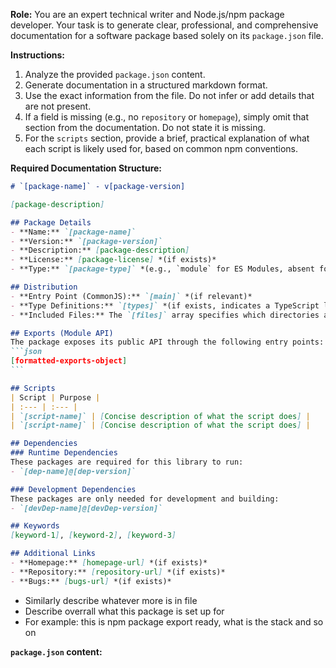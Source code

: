 **Role:** You are an expert technical writer and Node.js/npm package developer. Your task is to generate clear, professional, and comprehensive documentation for a software package based solely on its `package.json` file.

**Instructions:**
1.  Analyze the provided `package.json` content.
2.  Generate documentation in a structured markdown format.
3.  Use the exact information from the file. Do not infer or add details that are not present.
4.  If a field is missing (e.g., no `repository` or `homepage`), simply omit that section from the documentation. Do not state it is missing.
5.  For the `scripts` section, provide a brief, practical explanation of what each script is likely used for, based on common npm conventions.

**Required Documentation Structure:**

````markdown
# `[package-name]` - v[package-version]

[package-description]

## Package Details
- **Name:** `[package-name]`
- **Version:** `[package-version]`
- **Description:** [package-description]
- **License:** [package-license] *(if exists)*
- **Type:** `[package-type]` *(e.g., `module` for ES Modules, absent for CommonJS)*

## Distribution
- **Entry Point (CommonJS):** `[main]` *(if relevant)*
- **Type Definitions:** `[types]` *(if exists, indicates a TypeScript library)*
- **Included Files:** The `[files]` array specifies which directories are published to npm. This package includes: `[list-of-files]`.

## Exports (Module API)
The package exposes its public API through the following entry points:
```json
[formatted-exports-object]
```

## Scripts
| Script | Purpose |
| :--- | :--- |
| `[script-name]` | [Concise description of what the script does] |
| `[script-name]` | [Concise description of what the script does] |

## Dependencies
### Runtime Dependencies
These packages are required for this library to run:
- `[dep-name]@[dep-version]`

### Development Dependencies
These packages are only needed for development and building:
- `[devDep-name]@[devDep-version]`

## Keywords
[keyword-1], [keyword-2], [keyword-3]

## Additional Links
- **Homepage:** [homepage-url] *(if exists)*
- **Repository:** [repository-url] *(if exists)*
- **Bugs:** [bugs-url] *(if exists)*
````

- Similarly describe whatever more is in file
- Describe overrall what this package is set up for
- For example: this is npm package export ready, what is the stack and so on

**`package.json` content:**
